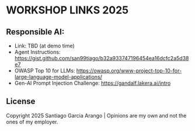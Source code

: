 # WORKSHOP LINKS 2025

## Responsible AI:

- Link: TBD (at demo time)
- Agent Instructions: https://gist.github.com/san99tiago/b32a933747196454ea16dcfc2a5d38e7
- OWASP Top 10 for LLMs: https://owasp.org/www-project-top-10-for-large-language-model-applications/
- Gen-AI Prompt Injection Challenge: https://gandalf.lakera.ai/intro

## License

Copyright 2025 Santiago Garcia Arango | Opinions are my own and not the ones of my employer.
